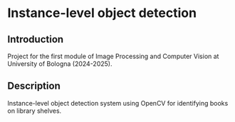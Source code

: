 # Instance-level object detection

## Introduction
Project for the first module of Image Processing and Computer Vision at University of Bologna (2024-2025).

## Description
Instance-level object detection system using OpenCV for identifying books on library shelves.
